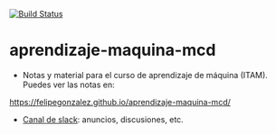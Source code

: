 [![Build Status](https://travis-ci.org/felipegonzalez/aprendizaje-maquina-mcd.svg?branch=master)](https://travis-ci.org/felipegonzalez/aprendizaje-maquina-mcd)
# aprendizaje-maquina-mcd



- Notas y material para el curso de aprendizaje de máquina (ITAM). Puedes ver
las notas en:

https://felipegonzalez.github.io/aprendizaje-maquina-mcd/

- [Canal de slack](https://join.slack.com/t/itam-mcd-2018/shared_invite/enQtNDI0MTYxMjMzOTM3LWU4ZGJhODkwY2MxNWNlOWY4Mzc0NTdkZGYzYjE3MzkwZjM4MDM4MDJmZmZkOGVlMjE2MDI2NTJmMzg2YWZlOGY): anuncios, discusiones, etc.

